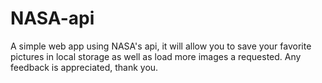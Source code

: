 # NASA-api
A simple web app using NASA's api, it will allow you to save your favorite pictures in local storage as well as load more images a requested.  Any feedback is appreciated, thank you. 
